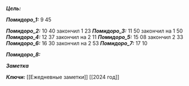 
***Цель:***  

***Помидоро_1:***  9 45

***Помидоро_2:***  10 40
закончил 1 23
***Помидоро_3:*** 11 50
закончил на 1 50 
***Помидоро_4:***  12 37
закончил на 2 11
***Помидоро_5:*** 15 08
закончил 2 33
***Помидоро_6:*** 16 30
закончил на 2 53
***Помидоро_7:***  17 10

***Помидоро_8:*** 

***Заметка*** 


***Ключи:*** [[Ежедневные заметки]] [[2024 год]]